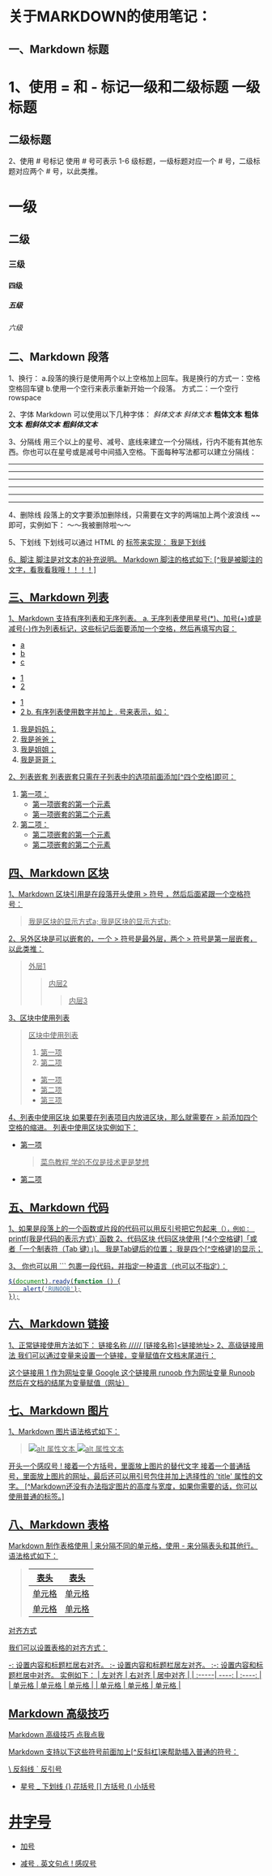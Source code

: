 关于MARKDOWN的使用笔记：
=====================
## 一、Markdown 标题

1、使用 = 和 - 标记一级和二级标题
一级标题
===========
二级标题
------------

2、使用 # 号标记
使用 # 号可表示 1-6 级标题，一级标题对应一个 # 号，二级标题对应两个 # 号，以此类推。
# 一级
## 二级
### 三级
#### 四级
##### 五级
###### 六级

## 二、Markdown 段落

1、换行：
a.段落的换行是使用两个以上空格加上回车。我是换行的方式一：空格空格回车键
b.使用一个空行来表示重新开始一个段落。 方式二：一个空行 rowspace

2、字体
Markdown 可以使用以下几种字体：
*斜体文本*
_斜体文本_
**粗体文本**
__粗体文本__
***粗斜体文本***
___粗斜体文本___

3、分隔线
用三个以上的星号、减号、底线来建立一个分隔线，行内不能有其他东西。你也可以在星号或是减号中间插入空格。下面每种写法都可以建立分隔线：
***
* * * 
**********
---
- - - 
----------

4、删除线
段落上的文字要添加删除线，只需要在文字的两端加上两个波浪线 ~~ 即可，实例如下：
～～我被删除啦～～

5、下划线
下划线可以通过 HTML 的 <u> 标签来实现：
<u>我是下划线<u>

6、脚注
脚注是对文本的补充说明。
Markdown 脚注的格式如下:
[^我是被脚注的文字，看我看我哦！！！！]

## 三、Markdown 列表

1、Markdown 支持有序列表和无序列表。
a. 无序列表使用星号(*)、加号(+)或是减号(-)作为列表标记，这些标记后面要添加一个空格，然后再填写内容：
* a 
* b
* c
+ 1
+ 2
- 1
- 2
b. 有序列表使用数字并加上 . 号来表示，如：
1. 我是妈妈；
2. 我是爸爸；
3. 我是姐姐；
4. 我是哥哥；

2、列表嵌套
列表嵌套只需在子列表中的选项前面添加[^四个空格]即可：
1. 第一项：
    - 第一项嵌套的第一个元素
    - 第一项嵌套的第二个元素
2. 第二项：
    - 第二项嵌套的第一个元素
    - 第二项嵌套的第二个元素

## 四、Markdown 区块

1、Markdown 区块引用是在段落开头使用 > 符号 ，然后后面紧跟一个空格符号：
> 我是区块的显示方式a;
> 我是区块的显示方式b;

2、另外区块是可以嵌套的，一个 > 符号是最外层，两个 > 符号是第一层嵌套，以此类推：
> 外层1
> > 内层2
> > > 内层3

3、区块中使用列表
> 区块中使用列表
> 1. 第一项
> 2. 第二项
> + 第一项
> + 第二项
> + 第三项

4、列表中使用区块
如果要在列表项目内放进区块，那么就需要在 > 前添加四个空格的缩进。
列表中使用区块实例如下：
* 第一项
    > 菜鸟教程
    > 学的不仅是技术更是梦想
* 第二项

## 五、Markdown 代码

1、如果是段落上的一个函数或片段的代码可以用反引号把它包起来（`），例如：
`printf(我是代码的表示方式)` 函数
2、代码区块
代码区块使用 [^4个空格键]「或者「一个制表符（Tab 键）」]。
    我是Tab键后的位置；
    我是四个[^空格键]的显示；

3、 你也可以用 ``` 包裹一段代码，并指定一种语言（也可以不指定）：

```js
$(document).ready(function () {
    alert('RUNOOB');
});
```

## 六、Markdown 链接
1、正常链接使用方法如下：
[链接名称](链接地址) ///// [链接名称]<链接地址>
2、高级链接用法
我们可以通过变量来设置一个链接，变量赋值在文档末尾进行：

这个链接用 1 作为网址变量 [Google][1]
这个链接用 runoob 作为网址变量 [Runoob][runoob]
然后在文档的结尾为变量赋值（网址）

  [1]: http://www.google.com/
  [runoob]: http://www.runoob.com/

## 七、Markdown 图片
1、Markdown 图片语法格式如下：

> ![alt 属性文本](图片地址)
> ![alt 属性文本](图片地址 "可选标题")

开头一个感叹号 !
接着一个方括号，里面放上图片的替代文字
接着一个普通括号，里面放上图片的网址，最后还可以用引号包住并加上选择性的 'title' 属性的文字。
[^Markdown还没有办法指定图片的高度与宽度，如果你需要的话，你可以使用普通<img>的标签。]

## 八、Markdown 表格
Markdown 制作表格使用 | 来分隔不同的单元格，使用 - 来分隔表头和其他行。
语法格式如下：
> |  表头   | 表头  |
> |  ----  | ----  |
> | 单元格  | 单元格 |
> | 单元格  | 单元格 |

对齐方式

我们可以设置表格的对齐方式：

-: 设置内容和标题栏居右对齐。
:- 设置内容和标题栏居左对齐。
:-: 设置内容和标题栏居中对齐。
实例如下：
| 左对齐 | 右对齐 | 居中对齐 |
| :-----| ----: | :----: |
| 单元格 | 单元格 | 单元格 |
| 单元格 | 单元格 | 单元格 |

## Markdown 高级技巧
[Markdown 高级技巧 点我点我](https://www.runoob.com/markdown/md-advance.html)

Markdown 支持以下这些符号前面加上[^反斜杠]来帮助插入普通的符号：

\   反斜线
`   反引号
*   星号
_   下划线
{}  花括号
[]  方括号
()  小括号
#   井字号
+   加号
-   减号
.   英文句点
!   感叹号